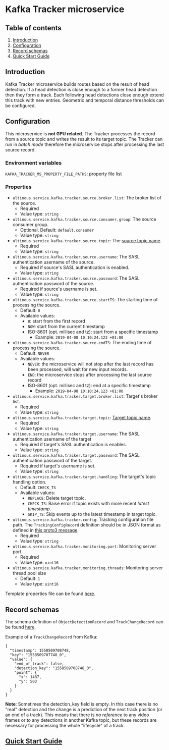 # Kafka Tracker microservice

## Table of contents
1. [Introduction](#introduction)
1. [Configuration](#configuration)
1. [Record schemas](#trackChangeRecord)
1. [Quick Start Guide](#quickStartGuide)

## Introduction
Kafka Tracker microservice builds routes based on the result of head detection. If a head detection is close enough 
to a former head detection then they form a track. Each following head detections close enough extend this track with new entries. 
Geometric and temporal distance thresholds can be configured.

## Configuration
This microservice is **not GPU related**. The Tracker processes the record from a source topic and writes the result to its target 
topic. The Tracker can run in *batch mode* therefore the microservice stops after processing the last source record.

### Environment variables
`KAFKA_TRACKER_MS_PROPERTY_FILE_PATHS`: property file list

### Properties
- `ultinous.service.kafka.tracker.source.broker.list`: The broker list of the source.
  - Required 
  - Value type: `string`
- `ultinous.service.kafka.tracker.source.consumer.group`: The source consumer group.
  - Optional. Default: `default.consumer`
  - Value type: `string`
- `ultinous.service.kafka.tracker.source.topic`: The [source topic name](../../developers_guide.md#topicNamingConvention).
  - Required 
  - Value type: `string`
- `ultinous.service.kafka.tracker.source.username`: The SASL authentication username of the source.
  - Required if source's SASL authentication is enabled. 
  - Value type: `string`
- `ultinous.service.kafka.tracker.source.password`: The SASL authentication password of the source.
  - Required if source's username is set.
  - Value type: `string`
- `ultinous.service.kafka.tracker.source.startTS`: The starting time of processing the source.
  - Default: `0`
  - Available values:
    - `0`: start from the first record 
    - `NOW`: start from the current timestamp
    - ISO-8601 (opt. millisec and tz): start from a specific timestamp
      - Example: `2019-04-08 10:10:24.123 +01:00`
- `ultinous.service.kafka.tracker.source.endTS`: The ending time of processing the source.
  - Default: `NEVER`
  - Available values:
    - `NEVER`: the microservice will not stop after the last record has been processed, will wait for new input records.
    - `END`: the microservice stops after processing the last source record
    - ISO-8601 (opt. millisec and tz): end at a specific timestamp
      - Example: `2019-04-08 10:10:24.123 +01:00`
- `ultinous.service.kafka.tracker.target.broker.list`: Target's broker list.
  - Required
  - Value type: `string`
- `ultinous.service.kafka.tracker.target.topic`: [Target topic name](../../developers_guide.md#topicNamingConvention).
  - Required
  - Value type: `string`
- `ultinous.service.kafka.tracker.target.username`: The SASL authentication username of the target
  - Required if target's SASL authentication is enables.
  - Value type: `string`
- `ultinous.service.kafka.tracker.target.password`: The SASL authentication password of the target.
  - Required if target's username is set.
  - Value type: `string`
- `ultinous.service.kafka.tracker.target.handling`: The target's topic handling option.
  - Default: `CHECK_TS`
  - Available values:
    - `REPLACE`: Delete target topic.
    - `CHECK_TS`: Raise error if topic exists with more recent *latest timestamp*.
    - `SKIP_TS`: Skip events up to the latest timestamp in target topic.
- `ultinous.service.kafka.tracker.config`: Tracking configuration file path. The `TrackingConfigRecord` definition should be in JSON format as defined in [this proto3 message](../../../../proto_files/ultinous/proto/common/kafka_config.proto).
  - Required 
  - Value type: `string`
- `ultinous.service.kafka.tracker.monitoring.port`: Monitoring server port
  - Required 
  - Value type: `uint16`
- `ultinous.service.kafka.tracker.monitoring.threads`: Monitoring server thread pool size
  - Default: `1`
  - Value type: `uint16`

Template properties file can be found [here](../../../../templates/uvap_kafka_tracker_base_TEMPLATE.properties).

<a name="trackChangeRecord"></a>
## Record schemas
The schema definition of `ObjectDetectionRecord` and `TrackChangeRecord` can be found [here](../../../../proto_files/ultinous/proto/common/kafka_data.proto).

Example of a `TrackChangeRecord` from Kafka:
```
{
  "timestamp": 1558509708748,
  "key": "1558509707748_0",
  "value": {
    "end_of_track": false,
    "detection_key": "1558509708748_0",
    "point": {
      "x": 1487,
      "y": 503
    }
  }
}
```
<a name="emptyDetectionKey"></a>
**Note**:
Sometimes the detection_key field is empty. In this case there is no "real" detection and the change is a prediction of the next track position (or an end of a track). 
This means that there is *no reference* to any video frames or to any detections in another Kafka topic, but these records are necessary for processing the whole "lifecycle" of a track.

<a name="quickStartGuide"></a>
## [Quick Start Guide](../../quick_start_guide.md)
